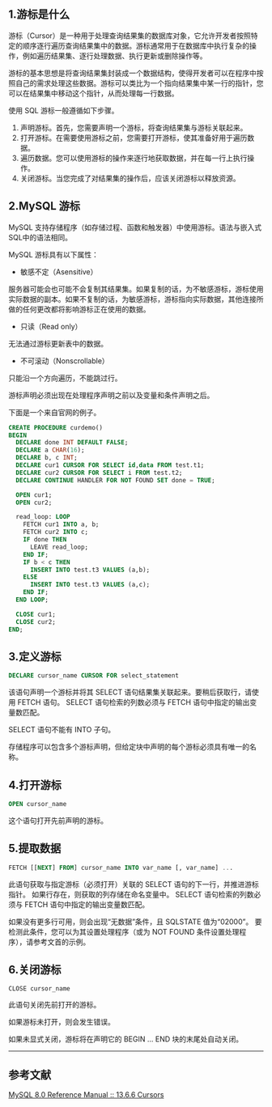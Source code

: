 ﻿## 1.游标是什么
游标（Cursor）是一种用于处理查询结果集的数据库对象，它允许开发者按照特定的顺序逐行遍历查询结果集中的数据。游标通常用于在数据库中执行复杂的操作，例如遍历结果集、逐行处理数据、执行更新或删除操作等。

游标的基本思想是将查询结果集封装成一个数据结构，使得开发者可以在程序中按照自己的需求处理这些数据。游标可以类比为一个指向结果集中某一行的指针，您可以在结果集中移动这个指针，从而处理每一行数据。

使用 SQL 游标一般遵循如下步骤。

1. 声明游标。首先，您需要声明一个游标，将查询结果集与游标关联起来。
2. 打开游标。在需要使用游标之前，您需要打开游标，使其准备好用于遍历数据。
3. 遍历数据。您可以使用游标的操作来逐行地获取数据，并在每一行上执行操作。
4. 关闭游标。当您完成了对结果集的操作后，应该关闭游标以释放资源。

## 2.MySQL 游标
MySQL 支持存储程序（如存储过程、函数和触发器）中使用游标。语法与嵌入式SQL中的语法相同。

MySQL 游标具有以下属性：

- 敏感不定（Asensitive）

服务器可能会也可能不会复制其结果集。如果复制的话，为不敏感游标，游标使用实际数据的副本。如果不复制的话，为敏感游标，游标指向实际数据，其他连接所做的任何更改都将影响游标正在使用的数据。

- 只读（Read only）

无法通过游标更新表中的数据。

- 不可滚动（Nonscrollable）

只能沿一个方向遍历，不能跳过行。

游标声明必须出现在处理程序声明之前以及变量和条件声明之后。

下面是一个来自官网的例子。
```sql
CREATE PROCEDURE curdemo()
BEGIN
  DECLARE done INT DEFAULT FALSE;
  DECLARE a CHAR(16);
  DECLARE b, c INT;
  DECLARE cur1 CURSOR FOR SELECT id,data FROM test.t1;
  DECLARE cur2 CURSOR FOR SELECT i FROM test.t2;
  DECLARE CONTINUE HANDLER FOR NOT FOUND SET done = TRUE;

  OPEN cur1;
  OPEN cur2;

  read_loop: LOOP
    FETCH cur1 INTO a, b;
    FETCH cur2 INTO c;
    IF done THEN
      LEAVE read_loop;
    END IF;
    IF b < c THEN
      INSERT INTO test.t3 VALUES (a,b);
    ELSE
      INSERT INTO test.t3 VALUES (a,c);
    END IF;
  END LOOP;

  CLOSE cur1;
  CLOSE cur2;
END;
```
## 3.定义游标
```sql
DECLARE cursor_name CURSOR FOR select_statement
```
该语句声明一个游标并将其 SELECT 语句结果集关联起来。要稍后获取行，请使用 FETCH 语句。 SELECT 语句检索的列数必须与 FETCH 语句中指定的输出变量数匹配。

SELECT 语句不能有 INTO 子句。

存储程序可以包含多个游标声明，但给定块中声明的每个游标必须具有唯一的名称。

## 4.打开游标
```sql
OPEN cursor_name
```
这个语句打开先前声明的游标。

## 5.提取数据
```sql
FETCH [[NEXT] FROM] cursor_name INTO var_name [, var_name] ...
```
此语句获取与指定游标（必须打开）关联的 SELECT 语句的下一行，并推进游标指针。 如果行存在，则获取的列存储在命名变量中。 SELECT 语句检索的列数必须与 FETCH 语句中指定的输出变量数匹配。

如果没有更多行可用，则会出现“无数据”条件，且 SQLSTATE 值为“02000”。 要检测此条件，您可以为其设置处理程序（或为 NOT FOUND 条件设置处理程序），请参考文首的示例。

## 6.关闭游标
```
CLOSE cursor_name
```
此语句关闭先前打开的游标。

如果游标未打开，则会发生错误。

如果未显式关闭，游标将在声明它的 BEGIN ... END 块的末尾处自动关闭。

---
## 参考文献
[MySQL 8.0 Reference Manual :: 13.6.6 Cursors](https://dev.mysql.com/doc/refman/8.0/en/cursors.html)

<Vssue title="游标" />